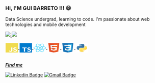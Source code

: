 ### Hi, I'M GUI BARRETO !!! :smile:



Data Science  undergrad, learning to code. I'm passionate about web technologies and mobile development

 <div>
  <a href="https://github.com/GuiBarreto">
  <img height="180em" src="https://github-readme-stats.vercel.app/api?username=GuiBarreto&show_icons=true&theme=dark&include_all_commits=true&count_private=true"/>
  <img height="180em" src="https://github-readme-stats.vercel.app/api/top-langs/?username=GuiBarreto&layout=compact&langs_count=7&theme=dark"/>
</div>
  
<div style="display: inline_block"><br>
  <img align="center" alt="Rafa-Js" height="30" width="40" src="https://raw.githubusercontent.com/devicons/devicon/master/icons/javascript/javascript-plain.svg">
  <img align="center" alt="Rafa-Ts" height="30" width="40" src="https://raw.githubusercontent.com/devicons/devicon/master/icons/typescript/typescript-plain.svg">
  <img align="center" alt="Rafa-React" height="30" width="40" src="https://raw.githubusercontent.com/devicons/devicon/master/icons/react/react-original.svg">
  <img align="center" alt="Rafa-HTML" height="30" width="40" src="https://raw.githubusercontent.com/devicons/devicon/master/icons/html5/html5-original.svg">
  <img align="center" alt="Rafa-CSS" height="30" width="40" src="https://raw.githubusercontent.com/devicons/devicon/master/icons/css3/css3-original.svg">
  <img align="center" alt="Rafa-Python" height="30" width="40" src="https://raw.githubusercontent.com/devicons/devicon/master/icons/python/python-original.svg">
</div>

 ##
  
**_Find me_**
  
[![Linkedin Badge](https://img.shields.io/badge/-GuiBarreto-blue?style=flat-square&logo=Linkedin&logoColor=white&link=https://www.linkedin.com/in/guilherme-barreto-328261191)](https://www.linkedin.com/in/guilherme-barreto-328261191/)
[![Gmail Badge](https://img.shields.io/badge/-barretogui90@gmail.com-red?style=flat-square&logo=Gmail&logoColor=white&link=mailto:barretogui90@gmail.com)](mailto:barretogui90@gmail.com)

